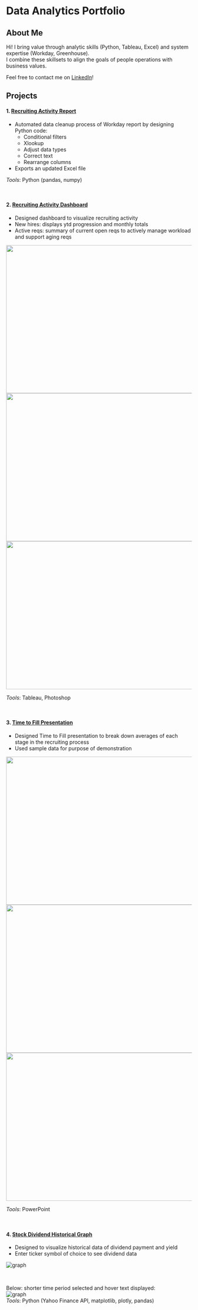 # Data Analytics Portfolio  
  
## About Me  
Hi! I bring value through analytic skills (Python, Tableau, Excel) and system expertise (Workday, Greenhouse).  
I combine these skillsets to align the goals of people operations with business values.  
  
Feel free to contact me on [LinkedIn](https://www.linkedin.com/in/leoykim/)!  

## Projects
#### 1. [Recruiting Activity Report](https://github.com/leoykim/TA-Jobs-Summary-Workday-Cleanup)  
* Automated data cleanup process of Workday report by designing Python code:
  * Conditional filters
  * Xlookup
  * Adjust data types
  * Correct text
  * Rearrange columns
* Exports an updated Excel file
  
*Tools*: Python (pandas, numpy)  
  
<br/>  
  
#### 2. [Recruiting Activity Dashboard](https://public.tableau.com/app/profile/leo7559/viz/RecruitingActivity/dashmain?publish=yes)  
* Designed dashboard to visualize recruiting activity
* New hires: displays ytd progression and monthly totals
* Active reqs: summary of current open reqs to actively manage workload and support aging reqs
  
<img src="https://i.imgur.com/NPlOFJg.png" width="712" height="400">  
<img src="https://i.imgur.com/ie5Gg9B.png" width="712" height="400">  
<img src="https://i.imgur.com/LBmZca2.png" width="712" height="400">  
  
*Tools*: Tableau, Photoshop  
  
<br/>  

#### 3. [Time to Fill Presentation](https://drive.google.com/file/d/1Ro9qy6V9RGSqly-obQCO1blFDe86Rbka/view?usp=sharing)  
* Designed Time to Fill presentation to break down averages of each stage in the recruiting process
* Used sample data for purpose of demonstration
  
<img src="https://i.imgur.com/EEhrdJi.png" width="712" height="400">  
<img src="https://imgur.com/tCdaiva.png" width="712" height="400">
<img src="https://imgur.com/Bf9F5S3.png" width="712" height="400">

*Tools*: PowerPoint  
  
<br/>  

#### 4. [Stock Dividend Historical Graph](https://github.com/leoykim/yahoo-finance-dividend-analysis)   
* Designed to visualize historical data of dividend payment and yield
* Enter ticker symbol of choice to see dividend data 

![graph](graph-dividend-.png)

<br/>  

Below: shorter time period selected and hover text displayed:  
![graph](graph-dividend-zoom-and-hover.png)  
*Tools*: Python (Yahoo Finance API, matplotlib, plotly, pandas) 
 
<br/>  
  
